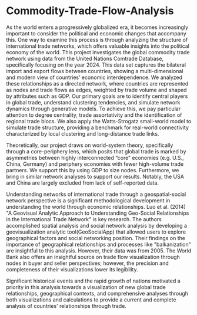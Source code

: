 # Commodity-Trade-Flow-Analysis

As the world enters a progressively globalized era, it becomes increasingly important to consider 
the political and economic changes that accompany this. One way to examine this process is 
through analyzing the structure of international trade networks, which offers valuable insights 
into the political economy of the world. This project investigates the global commodity trade 
network using data from the United Nations Comtrade Database, specifically focusing on the 
year 2024. This data set captures the bilateral import and export flows between countries, 
showing a multi-dimensional and modern view of countries’ economic interdependence. We 
analyzed these relationships as a directed network, where countries are represented as nodes and 
trade flows as edges, weighted by trade volume and shaped by attributes such as GDP. 
Our primary goals are to identify central players in global trade, understand clustering 
tendencies, and simulate network dynamics through generative models. To achieve this, we pay 
particular attention to degree centrality, trade assortativity and the identification of regional trade 
blocs. We also apply the Watts-Strogatz small-world model to simulate trade structure, providing 
a benchmark for real-world connectivity characterized by local clustering and long-distance trade 
links. 

Theoretically, our project draws on world-system theory, specifically through a core-periphery 
lens, which posits that global trade is marked by asymmetries between highly interconnected 
“core” economies (e.g. U.S., China, Germany) and periphery economies with fewer high-volume 
trade partners. We support this by using GDP to size nodes. Furthermore, we bring in similar 
network analyses to support our results.  Notably, the USA and China are largely excluded from 
lack of self-reported data. 

Understanding networks of international trade through a geospatial-social network perspective is 
a significant methodological development in understanding the world through economic 
relationships. Luo et al. (2014) "A Geovisual Analytic Approach to Understanding Geo-Social 
Relationships in the International Trade Network" is key research. The authors accomplished 
spatial analysis and social network analysis by developing a geovisualization analytic 
tool(GeoSocialApp) that allowed users to explore geographical factors and social networking 
position. Their findings on the importance of geographical relationships and processes like 
"balkanization" are insightful to this analysis. However, their data was from 2005. The World 
Bank also offers an insightful source on trade flow visualization through nodes in buyer and 
seller perspectives; however, the precision and completeness of their visualizations lower its 
legibility. 

Significant historical events and the rapid growth of nations motivated a priority in this analysis 
towards a visualization of new global trade relationships, geographical contexts, and 
comprehensive analyses through both visualizations and calculations to provide a current and 
complete analysis of countries' relationships through trade.

